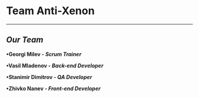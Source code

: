 # **Team Anti-Xenon**
<hr>

## *Our Team*

**•Georgi Milev - _Scrum Trainer_**

**•Vasil Mladenov - _Back-end Developer_**

**•Stanimir Dimitrov - _QA Developer_**

**•Zhivko Nanev - _Front-end Developer_**
